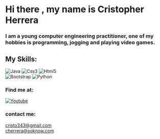 # Hi there , my name is Cristopher Herrera

### I am a young computer engineering practitioner, one of my hobbies is programming, jogging and playing video games.

## My Skills:
  ![Java](https://img.shields.io/badge/Java-ff7e05?style=for-the-badge&logo=java&logoColor=black&labelColor=f4f4f4)
  ![Css3](https://img.shields.io/badge/Css3-0516ff?style=for-the-badge&logo=css3&logoColor=blue&labelColor=f4f4f4)
  ![Html5](https://img.shields.io/badge/html5-ff7105?style=for-the-badge&logo=html5&logoColor=orange&labelColor=f4f4f4)<br>
  ![Bootstrap](https://img.shields.io/badge/Bootstrap-c105ff?style=for-the-badge&logo=bootstrap&logoColor=violet&labelColor=f4f4f4)
  ![Python](https://img.shields.io/badge/Python-ffda05?style=for-the-badge&logo=Python&logoColor=blue&labelColor=f4f4f4)

### Find me at:
[![Youtube](https://img.shields.io/badge/Youtube-ffda05?style=for-the-badge&logo=youtube&logoColor=red&labelColor=f4f4f4)](https://www.youtube.com/channel/UCYJGwJsvHYDiVFUGL9JHf9g)

### contact me:
  cristo343@gmail.com <br>
  cherrera@soknow.com
